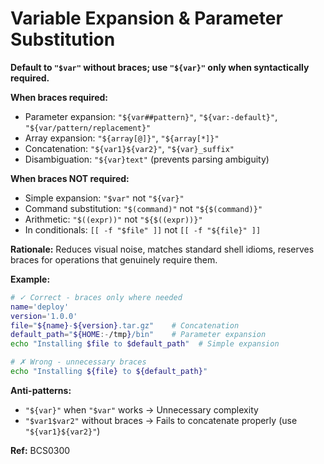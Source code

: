# Variable Expansion & Parameter Substitution

**Default to `"$var"` without braces; use `"${var}"` only when syntactically required.**

**When braces required:**
- Parameter expansion: `"${var##pattern}"`, `"${var:-default}"`, `"${var/pattern/replacement}"`
- Array expansion: `"${array[@]}"`, `"${array[*]}"`
- Concatenation: `"${var1}${var2}"`, `"${var}_suffix"`
- Disambiguation: `"${var}text"` (prevents parsing ambiguity)

**When braces NOT required:**
- Simple expansion: `"$var"` not `"${var}"`
- Command substitution: `"$(command)"` not `"${$(command)}"`
- Arithmetic: `"$((expr))"` not `"${$((expr))}"`
- In conditionals: `[[ -f "$file" ]]` not `[[ -f "${file}" ]]`

**Rationale:** Reduces visual noise, matches standard shell idioms, reserves braces for operations that genuinely require them.

**Example:**
```bash
# ✓ Correct - braces only where needed
name='deploy'
version='1.0.0'
file="${name}-${version}.tar.gz"    # Concatenation
default_path="${HOME:-/tmp}/bin"    # Parameter expansion
echo "Installing $file to $default_path"  # Simple expansion

# ✗ Wrong - unnecessary braces
echo "Installing ${file} to ${default_path}"
```

**Anti-patterns:**
- `"${var}"` when `"$var"` works → Unnecessary complexity
- `"$var1$var2"` without braces → Fails to concatenate properly (use `"${var1}${var2}"`)

**Ref:** BCS0300
